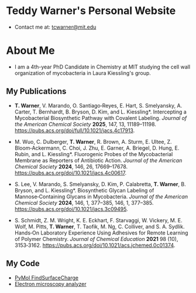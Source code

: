 # Teddy Warner's Personal Website
* Contact me at: tcwarner@mit.edu

# About Me
* I am a 4th-year PhD Candidate in Chemistry at MIT studying the cell wall organization of mycobacteria in Laura Kiessling's group.

## My Publications
* **T. Warner**, V. Marando, O. Santiago‑Reyes, E. Hart, S. Smelyansky, A. Carter, T. Bernhardt, B. Bryson, D. Kim, and L. Kiessling*. Intercepting a Mycobacterial Biosynthetic Pathway with Covalent Labeling. _Journal of the American Chemical Society_ **2025**, 147, 13, 11189–11198. <a href="[url](https://pubs.acs.org/doi/full/10.1021/jacs.4c17913)">https://pubs.acs.org/doi/full/10.1021/jacs.4c17913</a>.

* M. Wuo, C. Dulberger, **T. Warner**, R. Brown, A. Sturm, E. Ultee, Z. Bloom‑Ackermann, C. Choi, J. Zhu, E. Garner, A. Briegel, D. Hung, E. Rubin, and L. Kiessling*. Fluorogenic Probes of the Mycobacterial Membrane as Reporters of Antibiotic Action. _Journal of the American Chemical Society_ **2024**, 146, 26, 17669–17678. <a href="[url](https://pubs.acs.org/doi/10.1021/jacs.4c00617)">https://pubs.acs.org/doi/10.1021/jacs.4c00617</a>.

* S. Lee, V. Marando, S. Smelyansky, D. Kim, P. Calabretta, **T. Warner**, B. Bryson, and L. Kiessling*. Biosynthetic Glycan Labeling of Mannose‑Containing Glycans in Mycobacteria. _Journal of the American Chemical Society_ **2024**, 146, 1, 377–385, 146, 1, 377–385. <a href="[url](https://pubs.acs.org/doi/10.1021/jacs.3c09495)">https://pubs.acs.org/doi/10.1021/jacs.3c09495</a>.

* S. Schmidt, Z. M. Wright, K. E. Eckhart, F. Starvaggi, W. Vickery, M. E. Wolf, M. Pitts, **T. Warner**, T. Taofik, M. Ng, C. Colliver, and S. A. Sydlik. Hands‑On Laboratory Experience Using Adhesives for Remote Learning of Polymer Chemistry. _Journal of Chemical Education_ **2021** 98 (10), 3153‑3162. <a href="[url](https://pubs.acs.org/doi/10.1021/acs.jchemed.0c01374)">https://pubs.acs.org/doi/10.1021/acs.jchemed.0c01374</a>.

## My Code
* [PyMol FindSurfaceCharge](https://pymolwiki.org/index.php/FindSurfaceCharge)
* [Electron microscopy analyzer](https://github.com/tcwarner/tcwarner.github.io/blob/main/CellEM.py)
